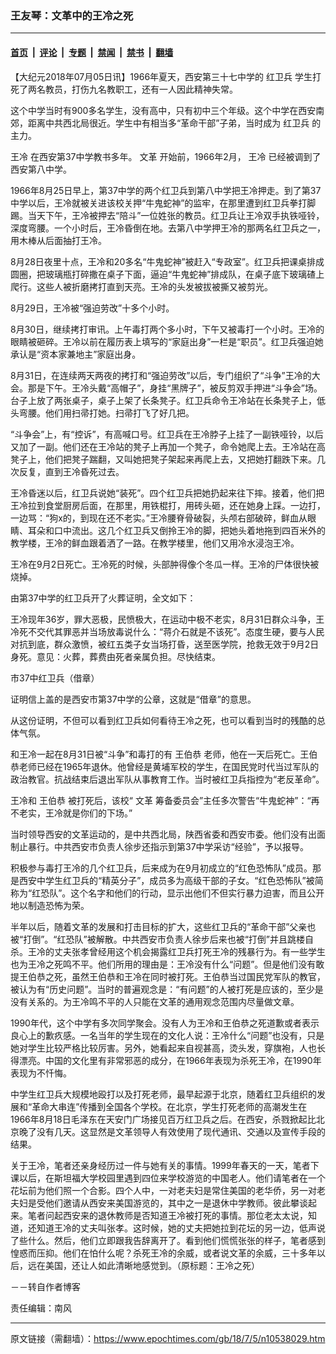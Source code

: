 ### 王友琴：文革中的王冷之死

---

#### [首页](../../../..?n10538029) &nbsp;|&nbsp; [评论](../../../../../epoch-comment?n10538029) &nbsp;|&nbsp; [专题](../../../../../epoch-special?n10538029) &nbsp;|&nbsp; [禁闻](../../../../../epoch-news?n10538029) &nbsp;|&nbsp; [禁书](../../../../../books?n10538029) &nbsp;|&nbsp; [翻墙](https://github.com/gfw-breaker/nogfw/blob/master/README.md?n10538029)


<div class="post_content" id="artbody" itemprop="articleBody">
 <!-- article content begin -->
 <p>
  【大纪元2018年07月05日讯】1966年夏天，西安第三十七中学的
  <ok href="https://www.epochtimes.com/gb/tag/%E7%BA%A2%E5%8D%AB%E5%85%B5.html">
   红卫兵
  </ok>
  学生打死了两名教员，打伤九名教职工，还有一人因此精神失常。
 </p>
 <p>
  这个中学当时有900多名学生，没有高中，只有初中三个年级。这个中学在西安南郊，距离中共西北局很近。学生中有相当多“革命干部”子弟，当时成为
  <ok href="https://www.epochtimes.com/gb/tag/%E7%BA%A2%E5%8D%AB%E5%85%B5.html">
   红卫兵
  </ok>
  的主力。
 </p>
 <p>
  <ok href="https://www.epochtimes.com/gb/tag/%E7%8E%8B%E5%86%B7.html">
   王冷
  </ok>
  在西安第37中学教书多年。
  <ok href="https://www.epochtimes.com/gb/tag/%E6%96%87%E9%9D%A9.html">
   文革
  </ok>
  开始前，1966年2月，
  <ok href="https://www.epochtimes.com/gb/tag/%E7%8E%8B%E5%86%B7.html">
   王冷
  </ok>
  已经被调到了西安第八中学。
 </p>
 <p>
  1966年8月25日早上，第37中学的两个红卫兵到第八中学把王冷押走。到了第37中学以后，王冷就被关进该校关押“牛鬼蛇神”的监牢，在那里遭到红卫兵拳打脚踢。当天下午，王冷被押去“陪斗”一位姓张的教员。红卫兵让王冷双手执铁哑铃，深度弯腰。一个小时后，王冷昏倒在地。去第八中学押王冷的那两名红卫兵之一，用木棒从后面抽打王冷。
 </p>
 <p>
  8月28日夜里十点，王冷和20多名“牛鬼蛇神”被赶入“专政室”。红卫兵把课桌排成圆圈，把玻璃瓶打碎撒在桌子下面，逼迫“牛鬼蛇神”排成队，在桌子底下玻璃碴上爬行。这些人被折磨拷打直到天亮。王冷的头发被拔被撕又被剪光。
 </p>
 <p>
  8月29日，王冷被“强迫劳改”十多个小时。
 </p>
 <p>
  8月30日，继续拷打审讯。上午毒打两个多小时，下午又被毒打一个小时。王冷的眼睛被砸碎。王冷以前在履历表上填写的“家庭出身”一栏是“职员”。红卫兵强迫她承认是“资本家兼地主”家庭出身。
 </p>
 <p>
  8月31日，在连续两天两夜的拷打和“强迫劳改”以后，专门组织了“斗争”王冷的大会。那是下午。王冷头戴“高帽子”，身挂“黑牌子”，被反剪双手押进“斗争会”场。台子上放了两张桌子，桌子上架了长条凳子。红卫兵命令王冷站在长条凳子上，低头弯腰。他们用扫帚打她。扫帚打飞了好几把。
 </p>
 <p>
  “斗争会”上，有“控诉”，有高喊口号。红卫兵在王冷脖子上挂了一副铁哑铃，以后又加了一副。他们还在王冷站的凳子上再加一个凳子，命令她爬上去。王冷站在高凳子上，他们把凳子踹翻，又叫她把凳子架起来再爬上去，又把她打翻跌下来。几次反复，直到王冷昏死过去。
 </p>
 <p>
  王冷昏迷以后，红卫兵说她“装死”。四个红卫兵把她扔起来往下摔。接着，他们把王冷拉到食堂厨房后面，在那里，用铁棍打，用砖头砸，还在她身上踩。一边打，一边骂：“狗x的，到现在还不老实。”王冷腰脊骨破裂，头颅右部破碎，鲜血从眼睛、耳朵和口中流出。这几个红卫兵又倒拎王冷的脚，把她头着地拖到四百米外的教学楼，王冷的鲜血跟着洒了一路。在教学楼里，他们又用冷水浸泡王冷。
 </p>
 <p>
  王冷在9月2日死亡。王冷死的时候，头部肿得像个冬瓜一样。王冷的尸体很快被烧掉。
 </p>
 <p>
  由第37中学的红卫兵开了火葬证明，全文如下：
 </p>
 <p>
  王冷现年36岁，罪大恶极，民愤极大，在运动中极不老实，8月31日群众斗争，王冷死不交代其罪恶并当场放毒说什么：“蒋介石就是不该死”。态度生硬，要与人民对抗到底，群众激愤，被红五类子女当场打昏，送至医学院，抢救无效于9月2日身死。意见：火葬，葬费由死者亲属负担。尽快结束。
 </p>
 <p>
  市37中红卫兵（借章）
 </p>
 <p>
  证明信上盖的是西安市第37中学的公章，这就是“借章”的意思。
 </p>
 <p>
  从这份证明，不但可以看到红卫兵如何看待王冷之死，也可以看到当时的残酷的总体气氛。
 </p>
 <p>
  和王冷一起在8月31日被“斗争”和毒打的有
  <ok href="https://www.epochtimes.com/gb/tag/%E7%8E%8B%E4%BC%AF%E6%81%AD.html">
   王伯恭
  </ok>
  老师，他在一天后死亡。王伯恭老师已经在1965年退休。他曾经是黄埔军校的学生，在国民党时代当过军队的政治教官。抗战结束后退出军队从事教育工作。当时被红卫兵指控为“老反革命”。
 </p>
 <p>
  王冷和
  <ok href="https://www.epochtimes.com/gb/tag/%E7%8E%8B%E4%BC%AF%E6%81%AD.html">
   王伯恭
  </ok>
  被打死后，该校“
  <ok href="https://www.epochtimes.com/gb/tag/%E6%96%87%E9%9D%A9.html">
   文革
  </ok>
  筹备委员会”主任多次警告“牛鬼蛇神”：“再不老实，王冷就是你们的下场。”
 </p>
 <p>
  当时领导西安的文革运动的，是中共西北局，陕西省委和西安市委。他们没有出面制止暴行。中共西安市负责人徐步还指示到第37中学采访“经验”，予以报导。
 </p>
 <p>
  积极参与毒打王冷的几个红卫兵，后来成为在9月初成立的“红色恐怖队”成员。那是西安中学生红卫兵的“精英分子”，成员多为高级干部的子女。“红色恐怖队”被简称为“红恐队”。这个名字和他们的行动，显示出他们不但实行暴力迫害，而且公开地以制造恐怖为荣。
 </p>
 <p>
  半年以后，随着文革的发展和打击目标的扩大，这些红卫兵的“革命干部”父亲也被“打倒”。“红恐队”被解散。中共西安市负责人徐步后来也被“打倒”并且跳楼自杀。王冷的丈夫张孝曾经用这个机会揭露红卫兵打死王冷的残暴行为。有一些学生也为王冷之死鸣不平。他们所用的理由是：王冷没有什么“问题”。但是他们没有敢提王伯恭之死，虽然王伯恭和王冷在同时被打死。王伯恭当过国民党军队的教官，被认为有“历史问题”。当时的普遍观念是：“有问题”的人被打死是应该的，至少是没有关系的。为王冷鸣不平的人只能在文革的通用观念范围内尽量做文章。
 </p>
 <p>
  1990年代，这个中学有多次同学聚会。没有人为王冷和王伯恭之死道歉或者表示良心上的歉疚感。一名当年的学生现在的文化人说：王冷什么“问题”也没有，只是她对学生比较严格比较厉害。另外，她看起来自视甚高，烫头发，穿旗袍，人也长得漂亮。中国的文化里有非常邪恶的成分，在1966年表现为杀死王冷，在1990年表现为不忏悔。
 </p>
 <p>
  中学生红卫兵大规模地殴打以及打死老师，最早起源于北京，随着红卫兵组织的发展和“革命大串连”传播到全国各个学校。在北京，学生打死老师的高潮发生在1966年8月18日毛泽东在天安门广场接见百万红卫兵之后。在西安，杀戮掀起比北京晚了没有几天。这显然是文革领导人有效使用了现代通讯、交通以及宣传手段的结果。
 </p>
 <p>
  关于王冷，笔者还亲身经历过一件与她有关的事情。1999年春天的一天，笔者下课以后，在斯坦福大学校园里遇到四位来学校游览的中国老人。他们请笔者在一个花坛前为他们照一个合影。四个人中，一对老夫妇是常住美国的老华侨，另一对老夫妇是受他们邀请从西安来美国游览的，其中之一是退休中学教师。彼此攀谈起来。笔者问起西安来的退休教师是否知道王冷被打死的事情。那位老太太说，知道，还知道王冷的丈夫叫张孝。这时候，她的丈夫把她拉到花坛的另一边，低声说了些什么。然后，他们立即跟我告辞离开了。看到他们慌慌张张的样子，笔者感到惶惑而压抑。他们在怕什么呢？杀死王冷的余威，或者说文革的余威，三十多年以后，远在美国，还让人如此清晰地感觉到。（原标题：王冷之死）
 </p>
 <p>
  －－转自作者博客
 </p>
 <p>
  责任编辑：南风
 </p>
 <!-- article content end -->
 <div id="below_article_ad">
 </div>
</div>


---

原文链接（需翻墙）：https://www.epochtimes.com/gb/18/7/5/n10538029.htm